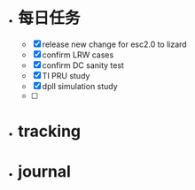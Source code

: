 - # 每日任务
	- [x] release new change for esc2.0 to lizard
	- [x] confirm LRW cases
	- [x] confirm DC sanity test
	- [x] TI PRU study
	- [x] dpll simulation study
	- [ ] 
- # tracking
- # journal

